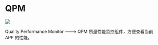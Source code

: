 # QPM

[![](https://www.jitpack.io/v/ZhuoKeTeam/QPM.svg)](https://www.jitpack.io/#ZhuoKeTeam/QPM)

Quality Performance Monitor ---> QPM
质量性能监控组件，方便查看当前 APP 的性能。
